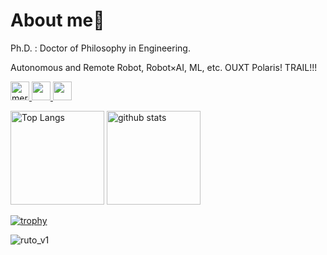 # About me👋
Ph.D. : Doctor of Philosophy in Engineering.

Autonomous and Remote Robot, Robot×AI, ML, etc.
OUXT Polaris! TRAIL!!!

<p align="left"> 
  <a href="https://github.com/mertcookimg/mertcookimg/">
    <img height="30" img src="https://komarev.com/ghpvc/?username=mertcookimg" alt="mertcookimg" />
  </a>
  <a href="http://twitter.com/MeRTcooking">
    <img height="30" src="https://img.shields.io/twitter/follow/MeRTcooking?label=Twitter&logo=twitter&style=flat" />
  </a>
  <a href="http://qiita.com/MeRT">
    <img height="30" src="https://qiita-badge.apiapi.app/s/MeRT/contributions.svg" />
  </a>
</p>

<p align="left"> 
  <img alt="Top Langs" height="150px" src="https://github-readme-stats.vercel.app/api/top-langs/?username=mertcookimg&layout=compact&show_icons=true&theme=merko" />
  <img alt="github stats" height="150px" src="https://github-readme-stats.vercel.app/api?username=mertcookimg&theme=merko&show_icons=ture" />
</p>

[![trophy](https://github-profile-trophy.vercel.app/?username=mertcookimg&theme=onedark&column=7
)](https://github.com/ryo-ma/github-profile-trophy)

![ruto_v1](https://user-images.githubusercontent.com/58113372/198889688-d73a0a7a-624c-4790-92e8-33f0a23174e4.jpeg)
